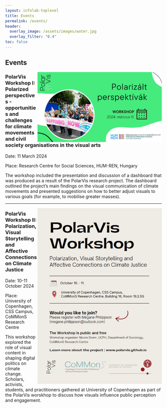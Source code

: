 ```yaml
---
layout: infolab-toplevel
title: Events 
permalink: /events/
header:
  overlay_image: /assets/images/water.jpg
  overlay_filter: "0.4"
toc: false
---
```


## Events

<img align="right" width="400" src="/assets/images/workshop2.jpg" />

### PolarVis Workshop I: Polarized perspectives - opportunities and challenges for climate movements and civil society organisations in the visual arts

Date: 11 March 2024 

Place:  Research Centre for Social Sciences, HUM-REN, Hungary 

The workshop included the presentation and discussion of a dashboard that was produced as a result of the PolarVis research project. The dashboard outlined the project’s main findings on the visual communication of climate movements and presented suggestions on how to better adjust visuals to various goals (for example, to mobilise greater masses). 




<hr/> <!-- Adds a horizontal line -->

<img align="right" width="400" src="/assets/images/workshop1.PNG" />

### PolarVis Workshop II: Polarization, Visual Storytelling and Affective Connections on Climate Justice


Date: 10-11 October 2024

Place: University of Copenhagen, CSS Campus, CoMMonS Research Centre

This workshop explored the role of visual content in shaping digital politics on climate change. Scholars, activists, students, and practitioners gathered at University of Copenhagen as part of the PolarVis worskhop to discuss how visuals influence public perception and engagement.







